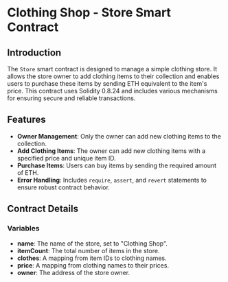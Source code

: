 # Clothing Shop - Store Smart Contract

## Introduction

The `Store` smart contract is designed to manage a simple clothing store. It allows the store owner to add clothing items to their collection and enables users to purchase these items by sending ETH equivalent to the item's price. This contract uses Solidity 0.8.24 and includes various mechanisms for ensuring secure and reliable transactions.

## Features

- **Owner Management**: Only the owner can add new clothing items to the collection.
- **Add Clothing Items**: The owner can add new clothing items with a specified price and unique item ID.
- **Purchase Items**: Users can buy items by sending the required amount of ETH.
- **Error Handling**: Includes `require`, `assert`, and `revert` statements to ensure robust contract behavior.

## Contract Details

### Variables

- **name**: The name of the store, set to "Clothing Shop".
- **itemCount**: The total number of items in the store.
- **clothes**: A mapping from item IDs to clothing names.
- **price**: A mapping from clothing names to their prices.
- **owner**: The address of the store owner.

